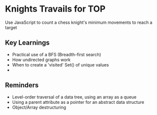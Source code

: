 # Knights Travails for TOP
Use JavaScript to count a chess knight's minimum movements to reach a target

## Key Learnings
- Practical use of a BFS (Breadth-first search)
- How undirected graphs work
- When to create a 'visited' Set() of unique values
- 

## Reminders
- Level-order traversal of a data tree, using an array as a queue
- Using a parent attribute as a pointer for an abstract data structure
- Object/Array destructuring


